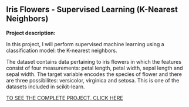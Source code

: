 ## Iris Flowers - Supervised Learning (K-Nearest Neighbors)

**Project description:** 


In this project, I will perform supervised machine learning using a classification model: the K-nearest neighbors.

The dataset contains data pertaining to iris flowers in which the features consist of four measurements: petal length, petal width, sepal length and sepal width. The target variable encodes the species of flower and there are three possibilites: versicolor, virginica and setosa. This is one of the datasets included in scikit-learn. 

[TO SEE THE COMPLETE PROJECT, CLICK HERE](https://github.com/MiguelAhumada/MiguelAhumada.github.io/blob/main/python/IrisFlower/Iris_Flowers.ipynb)

